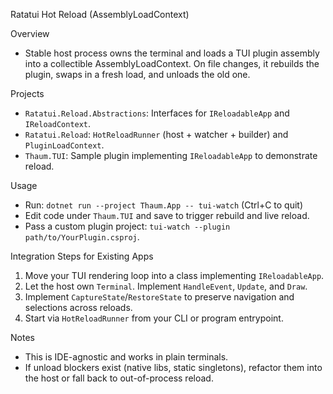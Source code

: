 Ratatui Hot Reload (AssemblyLoadContext)

Overview
- Stable host process owns the terminal and loads a TUI plugin assembly into a collectible AssemblyLoadContext. On file changes, it rebuilds the plugin, swaps in a fresh load, and unloads the old one.

Projects
- `Ratatui.Reload.Abstractions`: Interfaces for `IReloadableApp` and `IReloadContext`.
- `Ratatui.Reload`: `HotReloadRunner` (host + watcher + builder) and `PluginLoadContext`.
- `Thaum.TUI`: Sample plugin implementing `IReloadableApp` to demonstrate reload.

Usage
- Run: `dotnet run --project Thaum.App -- tui-watch` (Ctrl+C to quit)
- Edit code under `Thaum.TUI` and save to trigger rebuild and live reload.
- Pass a custom plugin project: `tui-watch --plugin path/to/YourPlugin.csproj`.

Integration Steps for Existing Apps
1) Move your TUI rendering loop into a class implementing `IReloadableApp`.
2) Let the host own `Terminal`. Implement `HandleEvent`, `Update`, and `Draw`.
3) Implement `CaptureState`/`RestoreState` to preserve navigation and selections across reloads.
4) Start via `HotReloadRunner` from your CLI or program entrypoint.

Notes
- This is IDE-agnostic and works in plain terminals.
- If unload blockers exist (native libs, static singletons), refactor them into the host or fall back to out-of-process reload.

